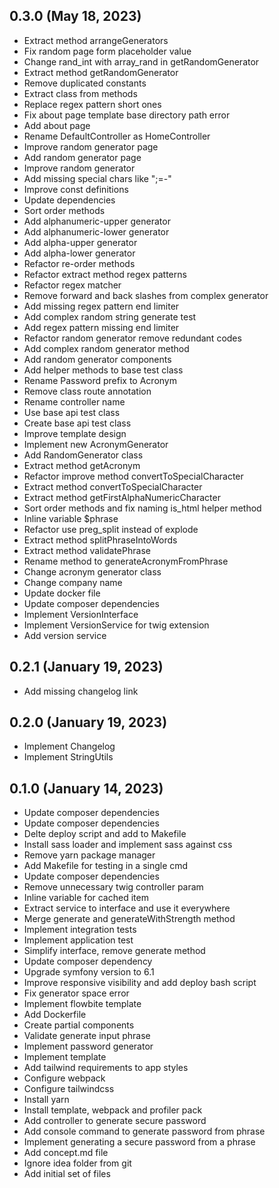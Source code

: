 ## 0.3.0 (May 18, 2023)
  - Extract method arrangeGenerators
  - Fix random page form placeholder value
  - Change rand_int with array_rand in getRandomGenerator
  - Extract method getRandomGenerator
  - Remove duplicated constants
  - Extract class from methods
  - Replace regex pattern short ones
  - Fix about page template base directory path error
  - Add about page
  - Rename DefaultController as HomeController
  - Improve random generator page
  - Add random generator page
  - Improve random generator
  - Add missing special chars like ";=-"
  - Improve const definitions
  - Update dependencies
  - Sort order methods
  - Add alphanumeric-upper generator
  - Add alphanumeric-lower generator
  - Add alpha-upper generator
  - Add alpha-lower generator
  - Refactor re-order methods
  - Refactor extract method regex patterns
  - Refactor regex matcher
  - Remove forward and back slashes from complex generator
  - Add missing regex pattern end limiter
  - Add complex random string generate test
  - Add regex pattern missing end limiter
  - Refactor random generator remove redundant codes
  - Add complex random generator method
  - Add random generator components
  - Add helper methods to base test class
  - Rename Password prefix to Acronym
  - Remove class route annotation
  - Rename controller name
  - Use base api test class
  - Create base api test class
  - Improve template design
  - Implement new AcronymGenerator
  - Add RandomGenerator class
  - Extract method getAcronym
  - Refactor improve method convertToSpecialCharacter
  - Extract method convertToSpecialCharacter
  - Extract method getFirstAlphaNumericCharacter
  - Sort order methods and fix naming is_html helper method
  - Inline variable $phrase
  - Refactor use preg_split instead of explode
  - Extract method splitPhraseIntoWords
  - Extract method validatePhrase
  - Rename method to generateAcronymFromPhrase
  - Change acronym generator class
  - Change company name
  - Update docker file
  - Update composer dependencies
  - Implement VersionInterface
  - Implement VersionService for twig extension
  - Add version service

## 0.2.1 (January 19, 2023)
  - Add missing changelog link

## 0.2.0 (January 19, 2023)
  - Implement Changelog
  - Implement StringUtils

## 0.1.0 (January 14, 2023)
  - Update composer dependencies
  - Update composer dependencies
  - Delte deploy script and add to Makefile
  - Install sass loader and implement sass against css
  - Remove yarn package manager
  - Add Makefile for testing in a single cmd
  - Update composer dependencies
  - Remove unnecessary twig controller param
  - Inline variable for cached item
  - Extract service to interface and use it everywhere
  - Merge generate and generateWithStrength method
  - Implement integration tests
  - Implement application test
  - Simplify interface, remove generate method
  - Update composer dependency
  - Upgrade symfony version to 6.1
  - Improve responsive visibility and add deploy bash script
  - Fix generator space error
  - Implement flowbite template
  - Add Dockerfile
  - Create partial components
  - Validate generate input phrase
  - Implement password generator
  - Implement template
  - Add tailwind requirements to app styles
  - Configure webpack
  - Configure tailwindcss
  - Install yarn
  - Install template, webpack and profiler pack
  - Add controller to generate secure password
  - Add console command to generate password from phrase
  - Implement generating a secure password from a phrase
  - Add concept.md file
  - Ignore idea folder from git
  - Add initial set of files

